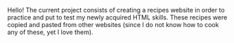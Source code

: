 Hello! The current project consists of creating a recipes website in order to practice and put to test my newly acquired HTML skills. These recipes were copied and pasted from other websites (since I do not know how to cook any of these, yet I love them).